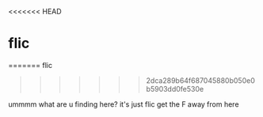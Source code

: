 <<<<<<< HEAD
# flic
=======
flic
>>>>>>> 2dca289b64f687045880b050e0b5903dd0fe530e



ummmm
what are u finding here?
it's just flic
get the F away from here

